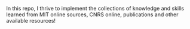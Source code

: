 In this repo, I thrive to implement the collections of  knowledge and skills learned from MIT online sources, CNRS online, publications and other available resources!
